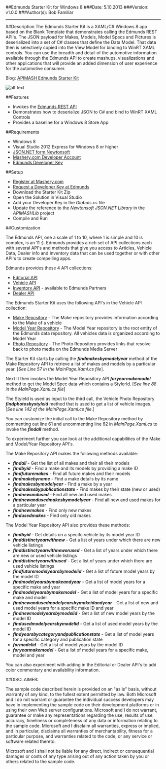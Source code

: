 ##Edmunds Starter Kit for Windows 8
###Date: 5.10.2013
###Version: v1.0.0
###Author(s): Bob Familiar


----------
##Description
The Edmunds Starter Kit is a XAML/C# Windows 8 app based on the Blank Template that demonstrates calling the Edmunds REST API's. The JSON payload for Makes, Models, Model Specs and Pictures is deserialized into a set of C# classes that define the Data Model. That data then is selectively copied into the View Model for binding to WinRT XAML controls. You can use the breadth and detail of the automotive information available through the Edmunds API to create mashups, visualizations and other applications that will provide an added dimension of user experience for the automotive consumer.

Blog: [APIMASH Edmunds Starter Kit][1]

![alt text][2]

##Features
 - Invokes the [Edmunds REST API][3]
 - Demonstrates how to deserialize JSON to C# and bind to WinRT XAML Controls
 - Provides a baseline for a Windows 8 Store App

##Requirements

 - Windows 8
 - Visual Studio 2012 Express for Windows 8 or higher
 - [JSON.NET form Newtonsoft][4]
 - [Mashery.com Developer Account][5]
 - [Edmunds Developer Key][6]

##Setup

 - [Register at Mashery.com][7]
 - [Request a Developer Key at Edmunds][8]
 - Download the Starter Kit Zip
 - Open the Solution in Visual Studio
 - Add your Developer Key in the *Globals.cs* file
 - Update the reference to the *Newtonsoft JSON.NET Library* in the *APIMASHLib* project
 - Compile and Run

##Customization

The Edmunds API, one a scale of 1 to 10, where 1 is simple and 10 is complex, is an 11 :). Edmunds provides a rich set of API collections each with several API's and methods that give you access to Articles, Vehicle Data, Dealer info and Inventory data that can be used together or with other API's to create compelling apps.

Edmunds provides these 4 API collections:

 - [Editorial API][10]
 - [Vehicle API][11]
 - [Inventory API][12] - available to Edmunds Partners
 - [Dealer API][13]

The Edmunds Starter Kit uses the following API's in the Vehicle API collection:

 - [Make Repository][14] - The Make repository provides information according to the Make of a vehicle
 - [Model Year Repository][15] - The Model Year repository is the root entity of the Edmunds data repository. All vehicles data is organized according to Model Year
 - [Photo Repository][16] - The Photo Repository provides links that resolve back to photo media on the Edmunds Media Server

The Starter Kit starts by calling the ***findmakesbymodelyear*** method of the Make Repository API to retrieve a list of makes and models by a particular year. [*See Line 57 in the *MainPage.Xaml.cs* file*].

Next It then invokes the Model Year Repository API ***foryearmakemodel*** method to get the Model Spec data which contains a StylerId. [*See line 88 in the *MainPage.Xaml.cs* file*]

The StyleId is used as input to the third call, the Vehicle Photo Repository ***findphotosbystyleid*** method that is used to get a list of vehicle images. [*See line 142 of the *MainPage.Xaml.cs* file*.]

You can customize the initial call to the Make Repository method by commenting out line 61 and uncommenting line 62 in *MainPage.Xaml.cs* to invoke the ***findall*** method.

To experiment further you can look at the additional capabilities of the Make and Model/Year Repository API's.

The Make Repository API makes the following methods available:

 - ***findall*** - Get the list of all makes and their all their models
 - ***findbyid*** - Find a make and its models by providing a make ID
 - ***findfuturemakes*** - Find all future makes and their models
 - ***findmakebyname*** - Find a make details by its name 
 - ***findmakesbymodelyear*** - Find a make by a year 
 - ***findmakesbypublicationstate*** - Find makes by their state (new or used) 
 - ***findnewandused*** - Find all new and used makes 
 - ***findnewandusedmakesbymodelyear*** - Find all new and used makes for a particular year
 - ***findnewmakes*** - Find only new makes 
 - ***findusedmakes*** - Find only old makes 

The Model Year Repository API also provides these methods:

 - ***findbyid*** - Get details on a specifc vehicle by its model year ID
 - ***finddistinctyearwithnew*** - Get a list of years under which there are new vehicle listings 
 - ***finddistinctyearwithneworused*** - Get a list of years under which there are new or used vehicle listings
 - ***finddistinctyearwithused*** - Get a list of years under which there are used vehicle listings 
 - ***findfuturemodelyearsbymodelid*** - Get a list of future model years by the model ID 
 - ***findmodelyearsbymakeandyear*** - Get a list of model years for a specific make and year
 - ***findmodelyearsbymakemodel*** - Get a list of model years for a specific make and model 
 - ***findnewandusedmodelyearsbymakeidandyear*** - Get a list of new and used model years for a specific make ID and year
 - ***findnewmodelyearsbymodelid*** - Get a list of new model years by the model ID 
 - ***findusedmodelyearsbymodelid*** - Get a list of used model years by the model ID 
 - ***findyearsbycategoryandpublicationstate*** - Get a list of model years for a specific category and publication state 
 - ***formodelid*** - Get a list of model years by the model ID 
 - ***foryearmakemodel*** - Get a list of model years for a specific make, model and year 

You can also experiment with adding in the Editorial or Dealer API's to add color commentary and availability information.

##DISCLAIMER: 

The sample code described herein is provided on an "as is" basis, without warranty of any kind, to the fullest extent permitted by law. Both Microsoft and I do not warrant or guarantee the individual success developers may have in implementing the sample code on their development platforms or in using their own Web server configurations. 
Microsoft and I do not warrant, guarantee or make any representations regarding the use, results of use, accuracy, timeliness or completeness of any data or information relating to the sample code. Microsoft and I disclaim all warranties, express or implied, and in particular, disclaims all warranties of merchantability, fitness for a particular purpose, and warranties related to the code, or any service or software related thereto. 

Microsoft and I shall not be liable for any direct, indirect or consequential damages or costs of any type arising out of any action taken by you or others related to the sample code.


  [1]: http://theundocumentedapi.com/index.php/apimash-the-edmunds-starter-kit/
  [2]: https://raw.github.com/winappkits/EdmundsAPI/master/Windows8/EdmundsScreenshot.png "Edmunds Starter Kit"
  [3]: http://developer.edmunds.com "Edmunds"
  [4]: https://json.codeplex.com/ "JSON.NET"
  [5]: http://developer.mashery.com/ "Mashery.com"
  [6]: http://developer.edmunds.com "Edmunds Developer Key"
  [7]: http://developer.mashery.com/ "Register at Mashery.com"
  [8]: http://developer.edmunds.com "Edmunds Developer Key"
  [10]: http://developer.edmunds.com/docs/read/the_editorial_api "Editorial API"
  [11]: http://developer.edmunds.com/docs/read/The_Vehicle_API "Vehicle API"
  [12]: http://developer.edmunds.com/docs/read/the_inventory_api "Inventory API"
  [13]: http://developer.edmunds.com/docs/read/The_Dealer_API "Dealer API"
  [14]: http://developer.edmunds.com/docs/read/the_vehicle_api/Make_Repository "Make Repository"
  [15]: http://developer.edmunds.com/docs/read/the_vehicle_api/Year_Repository "Model Year Repository"
  [16]: http://developer.edmunds.com/docs/read/the_vehicle_api/Photos "Photo Repository"